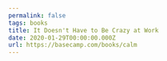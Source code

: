 ```yaml
---
permalink: false
tags: books
title: It Doesn't Have to Be Crazy at Work
date: 2020-01-29T00:00:00.000Z
url: https://basecamp.com/books/calm
---
```


